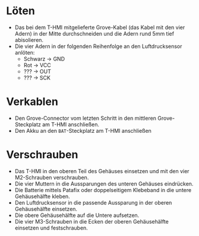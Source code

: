 # Löten

- Das bei dem T-HMI mitgelieferte Grove-Kabel (das Kabel mit den vier Adern) in der Mitte durchschneiden und die Adern rund 5mm tief abisolieren.
- Die vier Adern in der folgenden Reihenfolge an den Luftdrucksensor anlöten:
   - Schwarz -> GND
   - Rot -> VCC
   - ??? -> OUT
   - ??? -> SCK

# Verkablen

- Den Grove-Connector vom letzten Schritt in den mittleren Grove-Steckplatz am T-HMI anschließen.
- Den Akku an den `BAT`-Steckplatz am T-HMI anschließen

# Verschrauben

- Das T-HMI in den oberen Teil des Gehäuses einsetzen und mit den vier M2-Schrauben verschrauben.
- Die vier Muttern in die Aussparungen des unteren Gehäuses eindrücken.
- Die Batterie mittels Patafix oder doppelseitigem Klebeband in die untere Gehäusehälfte kleben.
- Den Luftdrucksensor in die passende Aussparung in der oberen Gehäusehälfte einsetzen.
- Die obere Gehäusehälfte auf die Untere aufsetzen.
- Die vier M3-Schrauben in die Ecken der oberen Gehäusehälfte einsetzen und festschrauben.

